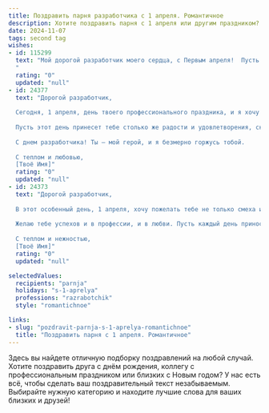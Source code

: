 ```yaml
---
title: Поздравить парня разработчика с 1 апреля. Романтичное
description: Хотите поздравить парня с 1 апреля или другим праздником? Наш ИИ создаст незабываемое поздравление, а вы обязательно выделитесь среди других.  
date: 2024-11-07
tags: second tag
wishes:
- id: 115299
  text: "Мой дорогой разработчик моего сердца, с Первым апреля!  Пусть сегодня, как и твой код, наша любовь будет безупречна, чиста и полна неожиданных, приятных сюрпризов.  Я желаю тебе океан вдохновения, стабильности в работе и, конечно же, бесконечного счастья рядом со мной.  Ты — лучший баг-фикс в моей жизни, и я люблю тебя!
  "
  rating: "0"
  updated: "null"
- id: 24377
  text: "Дорогой разработчик,
  
  Сегодня, 1 апреля, день твоего профессионального праздника, и я хочу поздравить тебя с этим замечательным событием. Ты каждый день вкладываешь частичку своей души в код, создавая инновации и решая сложные задачи. Твоя работа не только важна, но и вдохновляет многих.
  
  Пусть этот день принесет тебе столько же радости и удовлетворения, сколько ты даришь другим своим трудом. Пусть твои проекты будут успешными, а идеи — яркими и креативными. Ты делаешь мир лучше, и это невероятно ценно.
  
  С днем разработчика! Ты — мой герой, и я безмерно горжусь тобой.
  
  С теплом и любовью,
  [Твоё Имя]"
  rating: "0"
  updated: "null"
- id: 24373
  text: "Дорогой разработчик,
  
  В этот особенный день, 1 апреля, хочу пожелать тебе не только смеха и веселья, но и романтики, которая будет сопровождать тебя в каждом твоем проекте. Пусть каждый новый код, который ты пишешь, будет как новая глава в нашей истории. Пусть твои алгоритмы всегда находят решение самых сложных задач, а твои идеи вдохновляют не только коллег, но и меня.
  
  Желаю тебе успехов и в профессии, и в любви. Пусть каждый день приносит тебе радость и новые возможности для творчества. С днем смеха и с днем рождения, любимый!
  
  С теплом и нежностью,
  [Твоё Имя]"
  rating: "0"
  updated: "null"

selectedValues:
  recipients: "parnja"
  holidays: "s-1-aprelya"
  professions: "razrabotchik"
  style: "romantichnoe"

links:
- slug: "pozdravit-parnja-s-1-aprelya-romantichnoe"
  title: "Поздравить парня с 1 апреля. Романтичное"
---
```


Здесь вы найдете отличную подборку поздравлений на любой случай.
Хотите поздравить друга с днём рождения, коллегу с профессиональным праздником или близких с Новым годом? У нас есть всё, чтобы сделать ваш поздравительный текст незабываемым. Выбирайте нужную категорию и находите лучшие слова для ваших близких и друзей!
